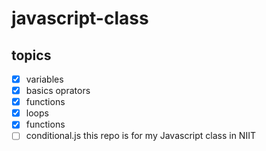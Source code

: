 # javascript-class
 ## topics
 
 - [x] variables
 - [x] basics oprators
 - [x] functions
 - [x] loops
 - [x] functions
 - [ ] conditional.js
this repo is for my Javascript class in NIIT
